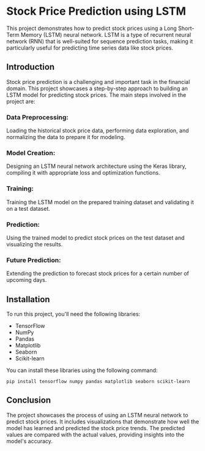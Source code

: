 # Stock Price Prediction using LSTM

This project demonstrates how to predict stock prices using a Long Short-Term Memory (LSTM) neural network. LSTM is a type of recurrent neural network (RNN) that is well-suited for sequence prediction tasks, making it particularly useful for predicting time series data like stock prices.

## Introduction

Stock price prediction is a challenging and important task in the financial domain. This project showcases a step-by-step approach to building an LSTM model for predicting stock prices. The main steps involved in the project are:

### Data Preprocessing:
  Loading the historical stock price data, performing data exploration, and normalizing the data to prepare it for modeling.
### Model Creation:
  Designing an LSTM neural network architecture using the Keras library, compiling it with appropriate loss and optimization functions.
### Training:
  Training the LSTM model on the prepared training dataset and validating it on a test dataset.
### Prediction:
  Using the trained model to predict stock prices on the test dataset and visualizing the results.
### Future Prediction:
  Extending the prediction to forecast stock prices for a certain number of upcoming days.


## Installation

To run this project, you'll need the following libraries:

- TensorFlow
- NumPy
- Pandas
- Matplotlib
- Seaborn
- Scikit-learn

You can install these libraries using the following command:

```
pip install tensorflow numpy pandas matplotlib seaborn scikit-learn
```

## Conclusion

The project showcases the process of using an LSTM neural network to predict stock prices. It includes visualizations that demonstrate how well the model has learned and predicted the stock price trends. The predicted values are compared with the actual values, providing insights into the model's accuracy.

